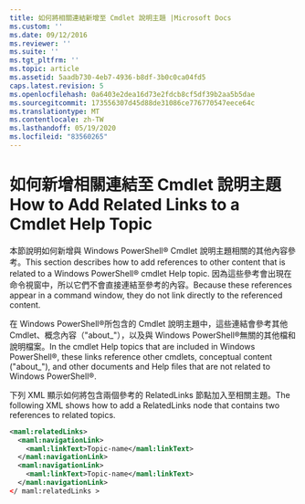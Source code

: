 ```yaml
---
title: 如何將相關連結新增至 Cmdlet 說明主題 |Microsoft Docs
ms.custom: ''
ms.date: 09/12/2016
ms.reviewer: ''
ms.suite: ''
ms.tgt_pltfrm: ''
ms.topic: article
ms.assetid: 5aadb730-4eb7-4936-b8df-3b0c0ca04fd5
caps.latest.revision: 5
ms.openlocfilehash: 0a6403e2dea16d73e2fdcb8cf5df39b2aa5b5dae
ms.sourcegitcommit: 173556307d45d88de31086ce776770547eece64c
ms.translationtype: MT
ms.contentlocale: zh-TW
ms.lasthandoff: 05/19/2020
ms.locfileid: "83560265"
---
```

# <a name="how-to-add-related-links-to-a-cmdlet-help-topic"></a><span data-ttu-id="b3d57-102">如何新增相關連結至 Cmdlet 說明主題</span><span class="sxs-lookup"><span data-stu-id="b3d57-102">How to Add Related Links to a Cmdlet Help Topic</span></span>

<span data-ttu-id="b3d57-103">本節說明如何新增與 Windows PowerShell® Cmdlet 說明主題相關的其他內容參考。</span><span class="sxs-lookup"><span data-stu-id="b3d57-103">This section describes how to add references to other content that is related to a Windows PowerShell® cmdlet Help topic.</span></span> <span data-ttu-id="b3d57-104">因為這些參考會出現在命令視窗中，所以它們不會直接連結至參考的內容。</span><span class="sxs-lookup"><span data-stu-id="b3d57-104">Because these references appear in a command window, they do not link directly to the referenced content.</span></span>

<span data-ttu-id="b3d57-105">在 Windows PowerShell®所包含的 Cmdlet 說明主題中，這些連結會參考其他 Cmdlet、概念內容（"about_"），以及與 Windows PowerShell®無關的其他檔和說明檔案。</span><span class="sxs-lookup"><span data-stu-id="b3d57-105">In the cmdlet Help topics that are included in Windows PowerShell®, these links reference other cmdlets, conceptual content ("about_"), and other documents and Help files that are not related to Windows PowerShell®.</span></span>

<span data-ttu-id="b3d57-106">下列 XML 顯示如何將包含兩個參考的 RelatedLinks 節點加入至相關主題。</span><span class="sxs-lookup"><span data-stu-id="b3d57-106">The following XML shows how to add a RelatedLinks node that contains two references to related topics.</span></span>

```xml
<maml:relatedLinks>
  <maml:navigationLink>
    <maml:linkText>Topic-name</maml:linkText>
  </maml:navigationLink>
  <maml:navigationLink>
    <maml:linkText>Topic-name</maml:linkText>
  </maml:navigationLink>
</ maml:relatedLinks >
```
